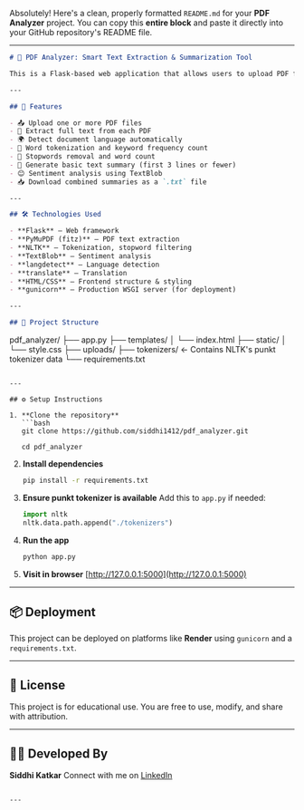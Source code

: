 Absolutely! Here's a clean, properly formatted `README.md` for your **PDF Analyzer** project. You can copy this **entire block** and paste it directly into your GitHub repository's README file.

---

```markdown
# 📄 PDF Analyzer: Smart Text Extraction & Summarization Tool

This is a Flask-based web application that allows users to upload PDF files and get detailed text analysis including keyword extraction, sentiment analysis, language detection, and summarized output. Ideal for anyone needing quick insights from document content.

---

## 🚀 Features

- 📤 Upload one or more PDF files
- 📜 Extract full text from each PDF
- 🌍 Detect document language automatically
- 🔡 Word tokenization and keyword frequency count
- 🧹 Stopwords removal and word count
- 🧠 Generate basic text summary (first 3 lines or fewer)
- 😊 Sentiment analysis using TextBlob
- 📥 Download combined summaries as a `.txt` file

---

## 🛠️ Technologies Used

- **Flask** – Web framework
- **PyMuPDF (fitz)** – PDF text extraction
- **NLTK** – Tokenization, stopword filtering
- **TextBlob** – Sentiment analysis
- **langdetect** – Language detection
- **translate** – Translation
- **HTML/CSS** – Frontend structure & styling
- **gunicorn** – Production WSGI server (for deployment)

---

## 📂 Project Structure

```

pdf\_analyzer/
├── app.py
├── templates/
│   └── index.html
├── static/
│   └── style.css
├── uploads/
├── tokenizers/      ← Contains NLTK's punkt tokenizer data
└── requirements.txt

````

---

## ⚙️ Setup Instructions

1. **Clone the repository**  
   ```bash
   git clone https://github.com/siddhi1412/pdf_analyzer.git

   cd pdf_analyzer
````

2. **Install dependencies**

   ```bash
   pip install -r requirements.txt
   ```

3. **Ensure punkt tokenizer is available**
   Add this to `app.py` if needed:

   ```python
   import nltk
   nltk.data.path.append("./tokenizers")
   ```

4. **Run the app**

   ```bash
   python app.py
   ```

5. **Visit in browser**
   [http://127.0.0.1:5000](http://127.0.0.1:5000)

---

## 📦 Deployment

This project can be deployed on platforms like **Render** using `gunicorn` and a `requirements.txt`.

---

## 📃 License

This project is for educational use. You are free to use, modify, and share with attribution.

---

## 🙋‍♀️ Developed By

**Siddhi Katkar**
Connect with me on [LinkedIn](https://www.linkedin.com)

```

---


```
